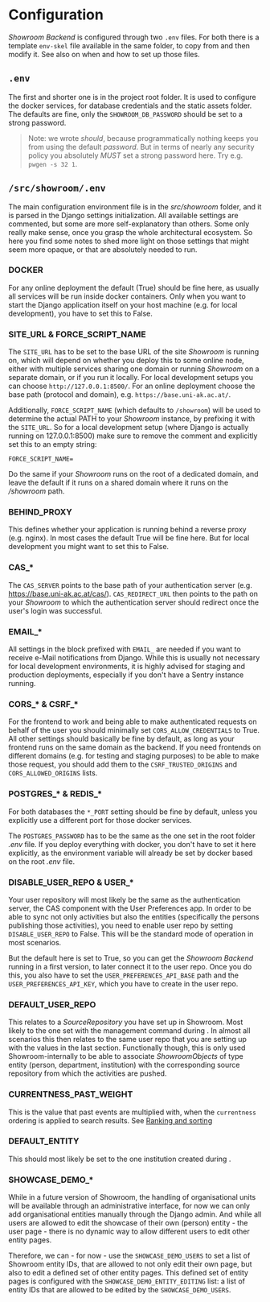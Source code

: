 # Configuration

_Showroom Backend_ is configured through two `.env` files. For both there is a template
`env-skel` file available in the same folder, to copy from and then modify it. See
also [](install.md) on when and how to set up those files.

## `.env`

The first and shorter one is in the project root folder. It is used to configure the
docker services, for database credentials and the static assets folder. The defaults
are fine, only the `SHOWROOM_DB_PASSWORD` should be set to a strong password.

> Note: we wrote _should_, because programmatically nothing keeps you from using the
> default _password_. But in terms of nearly any security policy you absolutely _MUST_
> set a strong password here. Try e.g. `pwgen -s 32 1`.

## `/src/showroom/.env`

The main configuration environment file is in the _src/showroom_ folder, and it is
parsed in the Django settings initialization. All available settings are commented,
but some are more self-explanatory than others. Some only really make sense, once
you grasp the whole architectural ecosystem. So here you find some notes to shed more
light on those settings that might seem more opaque, or that are absolutely needed
to run.

### DOCKER

For any online deployment the default (True) should be fine here, as usually all
services will be run inside docker containers. Only when you want to start the
Django application itself on your host machine (e.g. for local development), you have
to set this to False.

### SITE_URL & FORCE_SCRIPT_NAME

The `SITE_URL` has to be set to the base URL of the site _Showroom_ is running on, which
will depend on whether you deploy this to some online node, either with multiple services
sharing one domain or running _Showroom_ on a separate domain, or if you run it locally.
For local development setups you can choose `http://127.0.0.1:8500/`. For an online
deployment choose the base path (protocol and domain), e.g. `https://base.uni-ak.ac.at/`.

Additionally, `FORCE_SCRIPT_NAME` (which defaults to `/showroom`) will be used to
determine the actual PATH to your _Showroom_ instance, by prefixing it with the
`SITE_URL`. So for a local development setup (where Django is actually running on
127.0.0.1:8500) make sure to remove the comment and explicitly set this to an empty
string:

```
FORCE_SCRIPT_NAME=
```

Do the same if your _Showroom_ runs on the root of a dedicated domain, and leave the
default if it runs on a shared domain where it runs on the _/showroom_ path.

### BEHIND_PROXY

This defines whether your application is running behind a reverse proxy (e.g. nginx).
In most cases the default True will be fine here. But for local development you might
want to set this to False.

### CAS\_\*

The `CAS_SERVER` points to the base path of your authentication server (e.g.
https://base.uni-ak.ac.at/cas/). `CAS_REDIRECT_URL` then points to the path on your
_Showroom_ to which the authentication server should redirect once the user's login
was successful.

### EMAIL\_\*

All settings in the block prefixed with `EMAIL_` are needed if you want to receive
e-Mail notifications from Django. While this is usually not necessary for local
development environments, it is highly advised for staging and production deployments,
especially if you don't have a Sentry instance running.

### CORS\_\* & CSRF\_\*

For the frontend to work and being able to make authenticated requests on behalf
of the user you should minimally set `CORS_ALLOW_CREDENTIALS` to True. All other
settings should basically be fine by default, as long as your frontend runs on the
same domain as the backend. If you need frontends on different domains (e.g. for
testing and staging purposes) to be able to make those request, you should add them
to the `CSRF_TRUSTED_ORIGINS` and `CORS_ALLOWED_ORIGINS` lists.

### POSTGRES\_\* & REDIS\_\*

For both databases the `*_PORT` setting should be fine by default, unless you explicitly
use a different port for those docker services.

The `POSTGRES_PASSWORD` has to be the same as the one set in the root folder _.env_ file.
If you deploy everything with docker, you don't have to set it here explicitly, as the
environment variable will already be set by docker based on the root _.env_ file.

### DISABLE_USER_REPO & USER\_\*

Your user repository will most likely be the same as the authentication server, the
CAS component with the User Preferences app. In order to be able to sync not only
activities but also the entities (specifically the persons publishing those activities),
you need to enable user repo by setting `DISABLE_USER_REPO` to False. This will be
the standard mode of operation in most scenarios.

But the default here is set to True, so you can get the _Showroom Backend_ running
in a first version, to later connect it to the user repo. Once you do this, you also
have to set the `USER_PREFERENCES_API_BASE` path and the `USER_PREFERENCES_API_KEY`,
which you have to create in the user repo.

### DEFAULT_USER_REPO

This relates to a _SourceRepository_ you have set up in Showroom. Most likely to the
one set with the management command during [](install.md). In almost all scenarios
this then relates to the same user repo that you are setting up with the values in
the last section. Functionally though, this is only used Showroom-internally to be able
to associate _ShowroomObjects_ of type entity (person, department, institution) with the
corresponding source repository from which the activities are pushed.

### CURRENTNESS_PAST_WEIGHT

This is the value that past events are multiplied with, when the `currentness` ordering
is applied to search results. See [Ranking and sorting](ranking_and_sorting)

### DEFAULT_ENTITY

This should most likely be set to the one institution created during [](install.md).

### SHOWCASE_DEMO\_\*

While in a future version of Showroom, the handling of organisational units will be
available through an administrative interface, for now we can only add organisational
entities manually through the Django admin. And while all users are allowed to edit
the showcase of their own (person) entity - the user page - there is no dynamic way
to allow different users to edit other entity pages.

Therefore, we can - for now - use the `SHOWCASE_DEMO_USERS` to set a list of Showroom
entity IDs, that are allowed to not only edit their own page, but also to edit a defined
set of other entity pages. This defined set of entity pages is configured with the
`SHOWCASE_DEMO_ENTITY_EDITING` list: a list of entity IDs that are allowed to be
edited by the `SHOWCASE_DEMO_USERS`.
